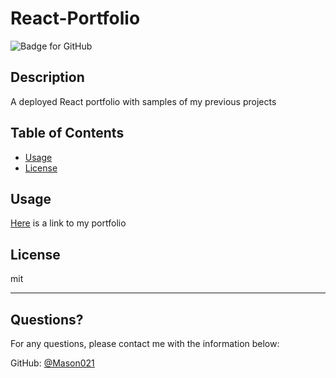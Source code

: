 # React-Portfolio
  ![Badge for GitHub](https://img.shields.io/github/languages/top/Mason021/React-Portfolio?style=flat&logo=appveyor) 
  
  
  ## Description 
  A deployed React portfolio with samples of my previous projects

  ## Table of Contents
  * [Usage](#usage)
  * [License](#license)
  
  ## Usage 
[Here](https://mason021.github.io/React-Portfolio/) is a link to my portfolio
  
  ## License
  
  mit
  
  ---
  
  ## Questions?
  
  For any questions, please contact me with the information below:
 
  GitHub: [@Mason021](https://api.github.com/users/Mason021)